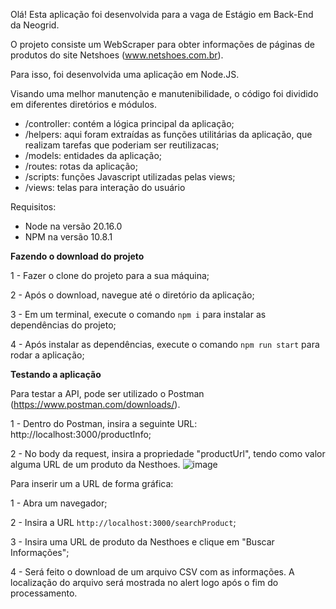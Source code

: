 Olá! Esta aplicação foi desenvolvida para a vaga de Estágio em Back-End da Neogrid.

O projeto consiste um WebScraper para obter informações de páginas de produtos do site Netshoes (www.netshoes.com.br).

Para isso, foi desenvolvida uma aplicação em Node.JS.

Visando uma melhor manutenção e manutenibilidade, o código foi dividido em diferentes diretórios e módulos.

- /controller: contém a lógica principal da aplicação;
- /helpers: aqui foram extraídas as funções utilitárias da aplicação, que realizam tarefas que poderiam ser reutilizacas;
- /models: entidades da aplicação;
- /routes: rotas da aplicação;
- /scripts: funções Javascript utilizadas pelas views;
- /views: telas para interação do usuário

Requisitos:

 - Node na versão 20.16.0
 - NPM na versão 10.8.1

**Fazendo o download do projeto**

1 - Fazer o clone do projeto para a sua máquina;

2 - Após o download, navegue até o diretório da aplicação;

3 - Em um terminal, execute o comando `npm i` para instalar as dependências do projeto;

4 - Após instalar as dependências, execute o comando `npm run start` para rodar a aplicação;

**Testando a aplicação**

Para testar a API, pode ser utilizado o Postman (https://www.postman.com/downloads/).

1 - Dentro do Postman, insira a seguinte URL: http://localhost:3000/productInfo;

2 - No body da request, insira a propriedade "productUrl", tendo como valor alguma URL de um produto da Nesthoes.
![image](https://github.com/user-attachments/assets/6374d405-90c0-43f4-ba90-dc2a54a75ae0)

Para inserir um a URL de forma gráfica:

1 - Abra um navegador;

2 - Insira a URL `http://localhost:3000/searchProduct`;

3 - Insira uma URL de produto da Nesthoes e clique em "Buscar Informações";

4 - Será feito o download de um arquivo CSV com as informações. A localização do arquivo será mostrada no alert logo após o fim do processamento.


